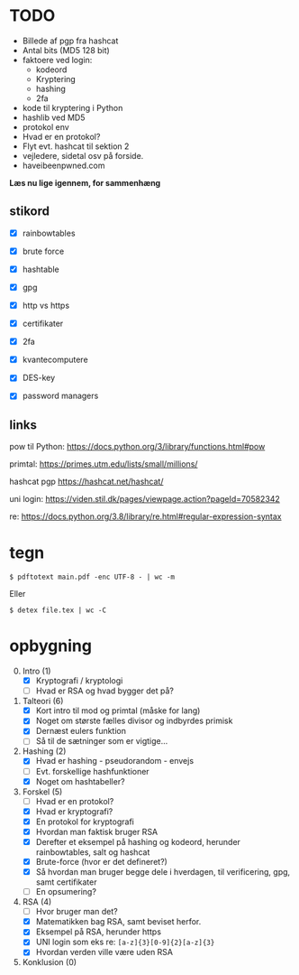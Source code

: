 # TODO
* Billede af pgp fra hashcat
* Antal bits (MD5 128 bit)
* faktoere ved login:
    * kodeord
    * Kryptering
    * hashing
    * 2fa
* kode til kryptering i Python
* hashlib ved MD5
* protokol env
* Hvad er en protokol?
* Flyt evt. hashcat til sektion 2
* vejledere, sidetal osv på forside.
* haveibeenpwned.com

**Læs nu lige igennem, for sammenhæng**

## stikord
- [x] rainbowtables
- [x] brute force
- [x] hashtable
- [x] gpg
- [x] http vs https
- [x] certifikater
- [x] 2fa
- [x] kvantecomputere
- [x] DES-key
- [x] password managers


## links

pow til Python: https://docs.python.org/3/library/functions.html#pow

primtal: https://primes.utm.edu/lists/small/millions/

hashcat pgp https://hashcat.net/hashcat/

uni login: https://viden.stil.dk/pages/viewpage.action?pageId=70582342

re: https://docs.python.org/3.8/library/re.html#regular-expression-syntax


# tegn
```
$ pdftotext main.pdf -enc UTF-8 - | wc -m
```
Eller
```
$ detex file.tex | wc -C
```


# opbygning

0. Intro (1)
    - [x] Kryptografi / kryptologi
    - [ ] Hvad er RSA og hvad bygger det på?

1. Talteori (6)
    - [x] Kort intro til mod og primtal (måske for lang)
    - [x] Noget om største fælles divisor og indbyrdes primisk
    - [x] Dernæst eulers funktion
    - [ ] Så til de sætninger som er vigtige...

2. Hashing (2)
    - [x] Hvad er hashing - pseudorandom - envejs
    - [ ] Evt. forskellige hashfunktioner
    - [x] Noget om hashtabeller?

3. Forskel (5)
    - [ ] Hvad er en protokol?
    - [x] Hvad er kryptografi?
    - [x] En protokol for kryptografi
    - [x] Hvordan man faktisk bruger RSA
    - [x] Derefter et eksempel på hashing og kodeord, herunder rainbowtables, salt og hashcat
    - [x] Brute-force (hvor er det defineret?)
    - [x] Så hvordan man bruger begge dele i hverdagen, til verificering, gpg, samt certifikater
    - [ ] En opsumering?

4. RSA (4)
    - [ ] Hvor bruger man det?
    - [x] Matematikken bag RSA, samt beviset herfor.
    - [x] Eksempel på RSA, herunder https
    - [x] UNI login som eks re: `[a-z]{3}[0-9]{2}[a-z]{3}`
    - [x] Hvordan verden ville være uden RSA

5. Konklusion (0)
